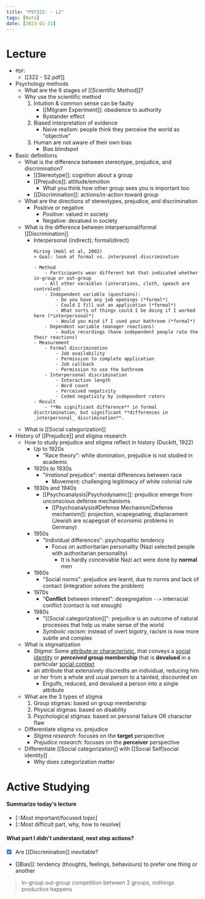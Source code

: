 ```yaml
---
title: "PSY322: - L2"
tags: [Note]
date: [2023-01-11]
---
```


# Lecture

- `PDF`: 
    - [[322 - S2.pdf]]
- Psychology methods
    - What are the 6 stages of [[Scientific Method]]?
    - Why use the scientific method
        1. Intuition & common sense can be faulty
            - [[Milgram Experiment]]: obedience to authority
            - Bystander effect
        2. Biased interpretation of evidence
            - Naive realism: people think they perceive the world as "objective"
        3. Human are not aware of their own bias
            - Bias blindspot
- Basic definitions
    - What is the difference between stereotype, prejudice, and discrimination?
        - [[Stereotype]]: cognition about a group
        - [[Prejudice]]: attitude/emotion
            - What you think how other group sees you is important too
        - [[Discrimination]]: actions/in-action toward group
    - What are the directions of stereotypes, prejudice, and discrimination
        - Positive or negative
            - Positive: valued in society
            - Negative: devalued in society
    - What is the difference between interpersonal/formal [[Discrimination]]
        - Interpersonal (indirect); formal(direct)
          ```ad-example
          Hiring (Hebl et al, 2002)
          > Goal: look at formal vs. interpsonal discrimination
          
          - Method
              - Participants wear different hat that indicated whether in-group or out-group
              - All other varaibles (interations, cloth, speach are controled)
              - Independent variable (questions):
                  - Do you have any job openings (*formal*)
                  - Could I fill out an application (*formal*)
                  - What sorts of things could I be doing if I worked here (*interpersonal*)
                  - Would you mind if I used your bathroom (*formal*)
              - Dependent variable (manager reactions)
                  - Audio recordings (have independent people rate the their reactions)
          - Measurement
              - Formal discrimination
                  - Job availability
                  - Permission to complete application
                  - Job callback
                  - Permission to use the bathroom
              - Interpersonal discrimination
                  - Interaction length
                  - Word count
                  - Perceived negativity
                  - Coded negativity by independent raters
          - Result
              - **No significant difference** in formal disctrimination, but significant **differences in _interpersonal_ discrimination**.
            ```
    - What is [[Social categorization]]
- History of [[Prejudice]] and stigma research
    - How to study prejudice and stigma reflect in history (Duckitt, 1922)
        - Up to 1920s
            -  "Race theory": white domination, prejudice is not studied in academic
        - 1920s to 1930s
            - "*Irrational* prejudice": mental differences between race
                - Movement: challenging legitimacy of white colonial rule
        - 1930s and 1940s
            - [[Psychoanalysis|Psychodynamic]]: prejudice emerge from unconscious defense mechanisms
                - [[Psychoanalysis#Defense Mechanism|Defense mechanism]]: projection, scapegoating, displacement (Jewish are scapegoat of economic problems in Germany)
        - 1950s
            - "Individual differences": psychopathic tendency
                - Focus on authoritarian personality (Nazi selected people with authoritarian personality)
                    - It is hardly conceivable Nazi act were done by **normal** men
        - 1960s
            - "Social norms": prejudice are learnt, due to norms and lack of contact (integration solves the problem)
        - 1970s
            - "**Conflict** between interest": desegregation `-->` interracial conflict (contact is not enough)
        - 1980s
            - "[[Social categorization]]": prejudice is an outcome of natural processes that help us make sense of the world
            - *Symbolic racism*: instead of overt bigotry, racism is now more subtle and complex
    - What is stigmatization
        - *Stigma*: Some <u>attribute or characteristic</u>, that conveys a <u>social identity</u> or **_perceived_ group membership** that is **devalued** in a particular <u>social context</u>
        - an attribute that extensively discredits an individual, reducing him or her from a whole and usual person to a tainted, discounted on
            - Engulfs, reduced, and devalued a person into a single attribute
    - What are the 3 types of stigma
        1. Group stigmas: based on group membership
        2. Physical stigmas: based on disability
        3. Psychological stigmas: based on personal failure OR character flaw
    - Differentiate stigma vs. prejudice
        - *Stigma research*: focuses on the **target** perspective 
        - *Prejudice research*: focuses on the **perceiver** perspective
    - Differentiate [[Social categorization]] with [[Social Self|social identity]]
        - Why does categorization matter


# Active Studying

#### Summarize today's lecture

- [::Most important/focused topic] 
- [::Most difficult part, why, how to resolve]

#### What part I didn't understand, next step actions?

- [x] Are [[Discrimination]] inevitable?
- [[Bias]]: tendency (thoughts, feelings, behaviours) to prefer one thing or another
> In-group out-group competition between 2 groups, nothings productive happens

